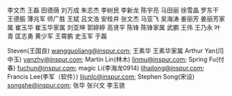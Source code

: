 李文杰 王磊 田德荫 刘万成 朱志杰 李树民 李新龙 陈宇亮 马田丽 徐雪晶
罗东干 王德振 薄兆军 师广胜 王斌 吕文浩 安桂井 张文杰 马亚飞 吴海涛
姜丽芳 姜丽芳家属 崔玉华 崔玉华家属 刘亚坤 郭婷婷 高贤平 陈锋 陈锋家属 武鹏
王伟 王乃永 叶青 匡志勇 黄少军 王霄鹏 史玉军 于磊


  Steven(王国良) <wangguoliang@inspur.com>; 
  王素华 王素华家属
  Arthur Yan(闫中玉) <yanzhy@inspur.com>; 
  Martin Lin(林木) <linmu@inspur.com>; 
  Spring Fu(付春) <fuchun@inspur.com>; 
  magic Li(李海龙0914) <lihailong@inspur.com>; 
  Francis Lee(李军（软件）) <lijunlc@inspur.com>; 
  Stephen Song(宋设) <songshe@inspur.com>; 
  张华
  张兴文
  李玉骁